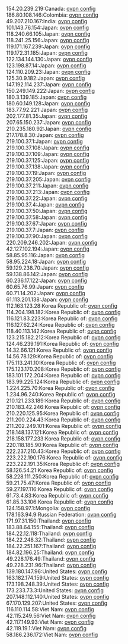 154.20.239.219:Canada: [ovpn config](vpn/154_20_239_219.ovpn)  
186.80.108.146:Colombia: [ovpn config](vpn/186_80_108_146.ovpn)  
49.207.210.167:India: [ovpn config](vpn/49_207_210_167.ovpn)  
101.143.76.154:Japan: [ovpn config](vpn/101_143_76_154.ovpn)  
118.240.66.105:Japan: [ovpn config](vpn/118_240_66_105.ovpn)  
118.241.25.156:Japan: [ovpn config](vpn/118_241_25_156.ovpn)  
119.171.167.239:Japan: [ovpn config](vpn/119_171_167_239.ovpn)  
119.172.31.185:Japan: [ovpn config](vpn/119_172_31_185.ovpn)  
122.134.144.130:Japan: [ovpn config](vpn/122_134_144_130.ovpn)  
123.198.87.14:Japan: [ovpn config](vpn/123_198_87_14.ovpn)  
124.110.209.23:Japan: [ovpn config](vpn/124_110_209_23.ovpn)  
125.30.9.182:Japan: [ovpn config](vpn/125_30_9_182.ovpn)  
147.192.114.237:Japan: [ovpn config](vpn/147_192_114_237.ovpn)  
150.249.149.222:Japan: [ovpn config](vpn/150_249_149_222.ovpn)  
180.3.139.185:Japan: [ovpn config](vpn/180_3_139_185.ovpn)  
180.60.149.128:Japan: [ovpn config](vpn/180_60_149_128.ovpn)  
183.77.92.221:Japan: [ovpn config](vpn/183_77_92_221.ovpn)  
202.177.81.35:Japan: [ovpn config](vpn/202_177_81_35.ovpn)  
207.65.150.237:Japan: [ovpn config](vpn/207_65_150_237.ovpn)  
210.235.180.92:Japan: [ovpn config](vpn/210_235_180_92.ovpn)  
217.178.8.30:Japan: [ovpn config](vpn/217_178_8_30.ovpn)  
219.100.37.1:Japan: [ovpn config](vpn/219_100_37_1.ovpn)  
219.100.37.108:Japan: [ovpn config](vpn/219_100_37_108.ovpn)  
219.100.37.109:Japan: [ovpn config](vpn/219_100_37_109.ovpn)  
219.100.37.125:Japan: [ovpn config](vpn/219_100_37_125.ovpn)  
219.100.37.138:Japan: [ovpn config](vpn/219_100_37_138.ovpn)  
219.100.37.19:Japan: [ovpn config](vpn/219_100_37_19.ovpn)  
219.100.37.205:Japan: [ovpn config](vpn/219_100_37_205.ovpn)  
219.100.37.211:Japan: [ovpn config](vpn/219_100_37_211.ovpn)  
219.100.37.213:Japan: [ovpn config](vpn/219_100_37_213.ovpn)  
219.100.37.22:Japan: [ovpn config](vpn/219_100_37_22.ovpn)  
219.100.37.4:Japan: [ovpn config](vpn/219_100_37_4.ovpn)  
219.100.37.50:Japan: [ovpn config](vpn/219_100_37_50.ovpn)  
219.100.37.58:Japan: [ovpn config](vpn/219_100_37_58.ovpn)  
219.100.37.67:Japan: [ovpn config](vpn/219_100_37_67.ovpn)  
219.100.37.7:Japan: [ovpn config](vpn/219_100_37_7.ovpn)  
219.100.37.90:Japan: [ovpn config](vpn/219_100_37_90.ovpn)  
220.209.246.202:Japan: [ovpn config](vpn/220_209_246_202.ovpn)  
42.127.102.194:Japan: [ovpn config](vpn/42_127_102_194.ovpn)  
58.85.95.116:Japan: [ovpn config](vpn/58_85_95_116.ovpn)  
58.95.224.18:Japan: [ovpn config](vpn/58_95_224_18.ovpn)  
59.129.238.70:Japan: [ovpn config](vpn/59_129_238_70.ovpn)  
59.138.86.142:Japan: [ovpn config](vpn/59_138_86_142.ovpn)  
60.236.17.122:Japan: [ovpn config](vpn/60_236_17_122.ovpn)  
60.65.76.99:Japan: [ovpn config](vpn/60_65_76_99.ovpn)  
60.71.14.202:Japan: [ovpn config](vpn/60_71_14_202.ovpn)  
61.113.201.138:Japan: [ovpn config](vpn/61_113_201_138.ovpn)  
112.163.123.28:Korea Republic of: [ovpn config](vpn/112_163_123_28.ovpn)  
114.204.198.182:Korea Republic of: [ovpn config](vpn/114_204_198_182.ovpn)  
116.121.83.223:Korea Republic of: [ovpn config](vpn/116_121_83_223.ovpn)  
116.127.62.24:Korea Republic of: [ovpn config](vpn/116_127_62_24.ovpn)  
118.40.113.142:Korea Republic of: [ovpn config](vpn/118_40_113_142.ovpn)  
123.215.182.212:Korea Republic of: [ovpn config](vpn/123_215_182_212.ovpn)  
124.46.239.191:Korea Republic of: [ovpn config](vpn/124_46_239_191.ovpn)  
14.32.66.121:Korea Republic of: [ovpn config](vpn/14_32_66_121.ovpn)  
14.56.78.129:Korea Republic of: [ovpn config](vpn/14_56_78_129.ovpn)  
175.113.241.10:Korea Republic of: [ovpn config](vpn/175_113_241_10.ovpn)  
175.123.170.208:Korea Republic of: [ovpn config](vpn/175_123_170_208.ovpn)  
183.101.172.204:Korea Republic of: [ovpn config](vpn/183_101_172_204.ovpn)  
183.99.225.124:Korea Republic of: [ovpn config](vpn/183_99_225_124.ovpn)  
1.224.225.70:Korea Republic of: [ovpn config](vpn/1_224_225_70.ovpn)  
1.234.96.240:Korea Republic of: [ovpn config](vpn/1_234_96_240.ovpn)  
210.121.233.189:Korea Republic of: [ovpn config](vpn/210_121_233_189.ovpn)  
210.183.42.246:Korea Republic of: [ovpn config](vpn/210_183_42_246.ovpn)  
210.220.125.95:Korea Republic of: [ovpn config](vpn/210_220_125_95.ovpn)  
211.200.224.43:Korea Republic of: [ovpn config](vpn/211_200_224_43.ovpn)  
211.202.249.101:Korea Republic of: [ovpn config](vpn/211_202_249_101.ovpn)  
218.148.137.121:Korea Republic of: [ovpn config](vpn/218_148_137_121.ovpn)  
218.158.177.233:Korea Republic of: [ovpn config](vpn/218_158_177_233.ovpn)  
220.118.185.90:Korea Republic of: [ovpn config](vpn/220_118_185_90.ovpn)  
222.237.210.43:Korea Republic of: [ovpn config](vpn/222_237_210_43.ovpn)  
223.222.190.176:Korea Republic of: [ovpn config](vpn/223_222_190_176.ovpn)  
223.222.191.35:Korea Republic of: [ovpn config](vpn/223_222_191_35.ovpn)  
58.126.54.21:Korea Republic of: [ovpn config](vpn/58_126_54_21.ovpn)  
58.228.111.250:Korea Republic of: [ovpn config](vpn/58_228_111_250.ovpn)  
59.21.75.47:Korea Republic of: [ovpn config](vpn/59_21_75_47.ovpn)  
59.27.197.116:Korea Republic of: [ovpn config](vpn/59_27_197_116.ovpn)  
61.73.4.83:Korea Republic of: [ovpn config](vpn/61_73_4_83.ovpn)  
61.85.33.106:Korea Republic of: [ovpn config](vpn/61_85_33_106.ovpn)  
124.158.97.1:Mongolia: [ovpn config](vpn/124_158_97_1.ovpn)  
178.163.94.9:Russian Federation: [ovpn config](vpn/178_163_94_9.ovpn)  
171.97.31.150:Thailand: [ovpn config](vpn/171_97_31_150.ovpn)  
183.88.64.155:Thailand: [ovpn config](vpn/183_88_64_155.ovpn)  
184.22.12.118:Thailand: [ovpn config](vpn/184_22_12_118.ovpn)  
184.22.248.32:Thailand: [ovpn config](vpn/184_22_248_32.ovpn)  
184.22.251.167:Thailand: [ovpn config](vpn/184_22_251_167.ovpn)  
184.82.196.25:Thailand: [ovpn config](vpn/184_82_196_25.ovpn)  
49.228.176.49:Thailand: [ovpn config](vpn/49_228_176_49.ovpn)  
49.228.231.96:Thailand: [ovpn config](vpn/49_228_231_96.ovpn)  
139.180.147.96:United States: [ovpn config](vpn/139_180_147_96.ovpn)  
163.182.174.159:United States: [ovpn config](vpn/163_182_174_159.ovpn)  
173.198.248.39:United States: [ovpn config](vpn/173_198_248_39.ovpn)  
173.233.73.3:United States: [ovpn config](vpn/173_233_73_3.ovpn)  
207.148.112.140:United States: [ovpn config](vpn/207_148_112_140.ovpn)  
67.170.129.207:United States: [ovpn config](vpn/67_170_129_207.ovpn)  
116.110.114.58:Viet Nam: [ovpn config](vpn/116_110_114_58.ovpn)  
42.115.249.56:Viet Nam: [ovpn config](vpn/42_115_249_56.ovpn)  
42.117.149.93:Viet Nam: [ovpn config](vpn/42_117_149_93.ovpn)  
42.119.19.1:Viet Nam: [ovpn config](vpn/42_119_19_1.ovpn)  
58.186.236.172:Viet Nam: [ovpn config](vpn/58_186_236_172.ovpn)  
